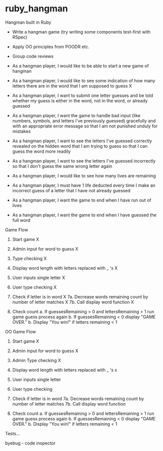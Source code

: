 # ruby_hangman
Hangman built in Ruby


- Write a hangman game (try writing some components test-first with RSpec)
- Apply OO principles from POODR etc.
- Group code reviews

- As a hangman player, I would like to be able to start a new game of hangman
- As a hangman player, I would like to see some indication of how many letters there are in the word that I am supposed to guess X
- As a hangman player, I want to submit one letter guesses and be told whether my guess is either in the word, not in the word, or already guessed
- As a hangman player, I want the game to handle bad input (like numbers, symbols, and letters I've previously guessed) gracefully and with an appropriate error message so that I am not punished unduly for mistakes
- As a hangman player, I want to see the letters I've guessed correctly revealed on the hidden word that I am trying to guess so that I can guess the word more readily
- As a hangman player, I want to see the letters I've guessed incorrectly so that I don't guess the same wrong letter again
- As a hangman player, I would like to see how many lives are remaining
- As a hangman player, I must have 1 life deducted every time I make an incorrect guess of a letter that I have not already guessed
- As a hangman player, I want the game to end when I have run out of lives
- As a hangman player, I want the game to end when I have guessed the full word

Game Flow
1. Start game X
2. Admin input for word to guess X
3. Type checking X

4. Display word length with letters replaced with _ 's X
5. User inputs single letter X
6. User type checking X
7. Check if letter is in word X
7a. Decrease words remaining count by number of letter matches X
7b. Call display word function X
8. Check count
a. If guessesRemaining > 0 and lettersRemaining > 1 run game guess process again
b. If guessesRemaining < 0 display "GAME OVER."
b. Display "You win!" if letters remaining < 1

OO Game Flow
1. Start game X
2. Admin input for word to guess X
3. Admin Type checking X

4. Display word length with letters replaced with _ 's x
5. User inputs single letter
6. User type checking
7. Check if letter is in word
7a. Decrease words remaining count by number of letter matches
7b. Call display word function
8. Check count
a. If guessesRemaining > 0 and lettersRemaining > 1 run game guess process again
b. If guessesRemaining < 0 display "GAME OVER."
b. Display "You win!" if letters remaining < 1

Tests...

byebug - code inspector
